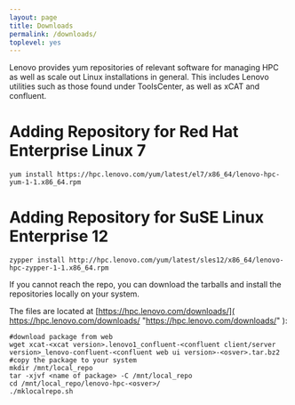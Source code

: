```yaml
---
layout: page
title: Downloads
permalink: /downloads/
toplevel: yes
---
```


Lenovo provides yum repositories of relevant software for managing HPC as well
as scale out Linux installations in general.  This includes Lenovo utilities
such as those found under ToolsCenter, as well as xCAT and confluent.

Adding Repository for Red Hat Enterprise Linux 7
============================
    yum install https://hpc.lenovo.com/yum/latest/el7/x86_64/lenovo-hpc-yum-1-1.x86_64.rpm

Adding Repository for SuSE Linux Enterprise 12
============================
    zypper install http://hpc.lenovo.com/yum/latest/sles12/x86_64/lenovo-hpc-zypper-1-1.x86_64.rpm
    
    
If you cannot reach the repo, you can download the tarballs and install the repositories locally on your system. 

The files are located at [https://hpc.lenovo.com/downloads/]( https://hpc.lenovo.com/downloads/ "https://hpc.lenovo.com/downloads/" ):

    #download package from web 
    wget xcat-<xcat version>.lenovo1_confluent-<confluent client/server version>_lenovo-confluent-<confluent web ui version>-<osver>.tar.bz2
    #copy the package to your system
    mkdir /mnt/local_repo
    tar -xjvf <name of package> -C /mnt/local_repo
    cd /mnt/local_repo/lenovo-hpc-<osver>/
    ./mklocalrepo.sh
    

